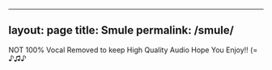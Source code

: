 
---
layout: page
title: Smule
permalink: /smule/
---

NOT 100% Vocal Removed to keep High Quality Audio
Hope You Enjoy!! (=
♪♫♪


